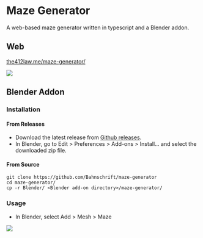 # Maze Generator

A web-based maze generator written in typescript and a Blender addon.

## Web
[the412law.me/maze-generator/](https://the412law.me/maze-generator/)

![](https://i.imgur.com/b353lBd.png)

## Blender Addon
### Installation
#### From Releases
- Download the latest release from [Github releases](https://github.com/Bahnschrift/maze-generator/releases/tag/Blenderhttps://github.com/Bahnschrift/maze-generator/releases/download/Blender/maze-generator-1.0.zip).
- In Blender, go to Edit > Preferences > Add-ons > Install... and select the downloaded zip file.

#### From Source
```
git clone https://github.com/Bahnschrift/maze-generator
cd maze-generator/
cp -r Blender/ <Blender add-on directory>/maze-generator/
```

### Usage
- In Blender, select Add > Mesh > Maze

![](https://i.imgur.com/JtKSHfp.jpg)
